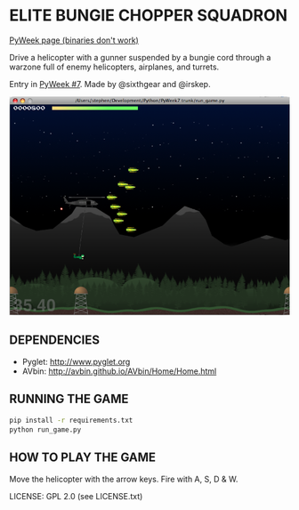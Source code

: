 ELITE BUNGIE CHOPPER SQUADRON
=============================

[PyWeek page (binaries don't work)](https://pyweek.org/e/idg/)

Drive a helicopter with a gunner suspended by a bungie cord through a warzone full of enemy helicopters, airplanes, and turrets. 

Entry in [PyWeek #7](http://www.pyweek.org/7/). Made by @sixthgear and @irskep.

![screenshot](screenshot.png)

DEPENDENCIES
------------   

* Pyglet: http://www.pyglet.org
* AVbin: http://avbin.github.io/AVbin/Home/Home.html


RUNNING THE GAME
----------------

```sh
pip install -r requirements.txt
python run_game.py
```


HOW TO PLAY THE GAME
--------------------

Move the helicopter with the arrow keys.
Fire with A, S, D & W.

LICENSE: GPL 2.0 (see LICENSE.txt)
